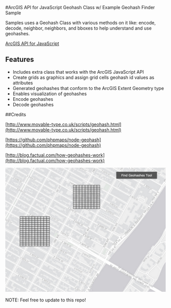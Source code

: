 #ArcGIS API for JavaScript Geohash Class w/ Example Geohash Finder Sample

Samples uses a Geohash Class with various methods on it like: encode, decode, neighbor, neighbors, and bboxes to help
understand and use geohashes.

[ArcGIS API for JavaScript](https://developers.arcgis.com/javascript/)


## Features

* Includes extra class that works with the ArcGIS JavaScript API
* Create grids as graphics and assign grid cells geohash id values as attributes
* Generated geohashes that conform to the ArcGIS Extent Geometry type
* Enables visualization of geohashes
* Encode geohashes
* Decode geohashes 

##Credits

[http://www.movable-type.co.uk/scripts/geohash.html](http://www.movable-type.co.uk/scripts/geohash.html)

[https://github.com/phpmaps/node-geohash](https://github.com/phpmaps/node-geohash)

[http://blog.factual.com/how-geohashes-work](http://blog.factual.com/how-geohashes-work)


![alt text](https://raw.githubusercontent.com/Esri/developer-support/master/repository-images/geohashes.png "Client heatmap")

NOTE: Feel free to update to this repo!
